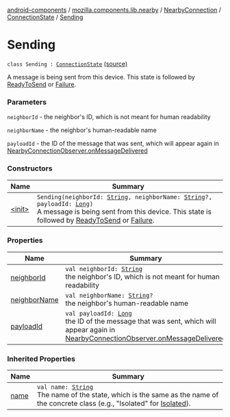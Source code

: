[android-components](../../../../index.md) / [mozilla.components.lib.nearby](../../../index.md) / [NearbyConnection](../../index.md) / [ConnectionState](../index.md) / [Sending](./index.md)

# Sending

`class Sending : `[`ConnectionState`](../index.md) [(source)](https://github.com/mozilla-mobile/android-components/blob/master/components/lib/nearby/src/main/java/mozilla/components/lib/nearby/NearbyConnection.kt#L215)

A message is being sent from this device. This state is followed by [ReadyToSend](../-ready-to-send/index.md) or
[Failure](../-failure/index.md).

### Parameters

`neighborId` - the neighbor's ID, which is not meant for human readability

`neighborName` - the neighbor's human-readable name

`payloadId` - the ID of the message that was sent, which will appear again
in [NearbyConnectionObserver.onMessageDelivered](../../../-nearby-connection-observer/on-message-delivered.md)

### Constructors

| Name | Summary |
|---|---|
| [&lt;init&gt;](-init-.md) | `Sending(neighborId: `[`String`](https://kotlinlang.org/api/latest/jvm/stdlib/kotlin/-string/index.html)`, neighborName: `[`String`](https://kotlinlang.org/api/latest/jvm/stdlib/kotlin/-string/index.html)`?, payloadId: `[`Long`](https://kotlinlang.org/api/latest/jvm/stdlib/kotlin/-long/index.html)`)`<br>A message is being sent from this device. This state is followed by [ReadyToSend](../-ready-to-send/index.md) or [Failure](../-failure/index.md). |

### Properties

| Name | Summary |
|---|---|
| [neighborId](neighbor-id.md) | `val neighborId: `[`String`](https://kotlinlang.org/api/latest/jvm/stdlib/kotlin/-string/index.html)<br>the neighbor's ID, which is not meant for human readability |
| [neighborName](neighbor-name.md) | `val neighborName: `[`String`](https://kotlinlang.org/api/latest/jvm/stdlib/kotlin/-string/index.html)`?`<br>the neighbor's human-readable name |
| [payloadId](payload-id.md) | `val payloadId: `[`Long`](https://kotlinlang.org/api/latest/jvm/stdlib/kotlin/-long/index.html)<br>the ID of the message that was sent, which will appear again in [NearbyConnectionObserver.onMessageDelivered](../../../-nearby-connection-observer/on-message-delivered.md) |

### Inherited Properties

| Name | Summary |
|---|---|
| [name](../name.md) | `val name: `[`String`](https://kotlinlang.org/api/latest/jvm/stdlib/kotlin/-string/index.html)<br>The name of the state, which is the same as the name of the concrete class (e.g., "Isolated" for [Isolated](../-isolated.md)). |
